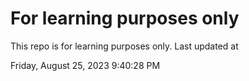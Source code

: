 # For learning purposes only
This repo is for learning purposes only.
Last updated at

Friday, August 25, 2023 9:40:28 PM

